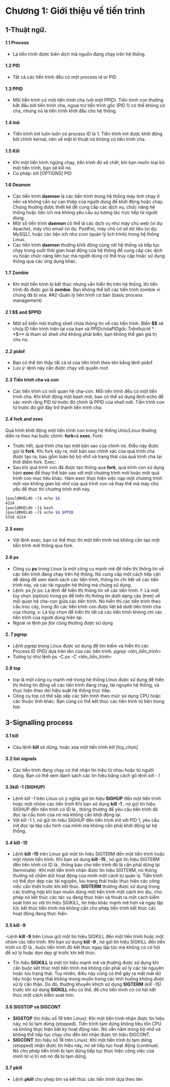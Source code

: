 # Chương 1: Giới thiệu về tiến trình
## 1-Thuật ngữ. 
#### 1.1 Process
- Là tiến trình được biên dịch mã nguồn đang chạy trên hệ thống. 
#### 1.2 PID
- Tất cả các tiến trình đều có một process id or PID
#### 1.3 PPID
- Mỗi tiến trình có một tiến trình cha (với một PPID). Tiến trình con thường bắt đầu bởi tiến trình 
cha, ngoại trừ tiến trình gốc (PID 1) có thể không có cha, nhưng nó là tiến trình khởi đầu cho hệ
thống.
#### 1.4 Init
- Tiến trình init luôn luôn có process ID là 1. Tiến trình init được khởi động bởi chính kernal, nên 
về mặt kĩ thuật nó không có tiến trình cha. 
#### 1.5 Kill
- Khi một tiến trình ngừng chạy, tiến trình đó sẽ chết, khi bạn muốn loại bỏ một tiến trình, bạn sẽ
kill nó. 
- Cú pháp: kill [OPTIONS] PID
#### 1.6 Deamon
- Các tiến trình **daemon** là các tiến trình trong hệ thống máy tính chạy ở nền và không cần sự
can thiệp của người dùng để khởi động hoặc chạy. Chúng thường được thiết kế để cung cấp các 
dịch vụ, chức năng hệ thống hoặc tiện ích mà không yêu cầu sự tương tác trực tiếp từ người 
dùng.
- Một số tiến trình **daemon** có thể là các dịch vụ như máy chủ web (ví dụ: Apache), máy chủ email 
(ví dụ: Postfix), máy chủ cơ sở dữ liệu (ví dụ: MySQL), hoặc các tiện ích như cron (quản lý lịch 
trình) trong hệ thống Linux.
- Các tiến trình **daemon** thường khởi động cùng với hệ thống và tiếp tục chạy trong suốt thời gian 
hoạt động của hệ thống để cung cấp các dịch vụ hoặc chức năng liên tục mà người dùng có thể
truy cập hoặc sử dụng thông qua các ứng dụng khác.
#### 1.7 Zombie
- Khi một tiến trình bị kết thúc nhưng vẫn hiển thị trên hệ thống, thì tiến trình đó được gọi là 
**zombie**. Bạn không thể kill các tiến trình zombie vì chúng đã bị xóa.
##2-Quản lý tiến trình cơ bản (basic process management)
#### 2.1 $$ and $PPID
- Một số biến môi trường shell chứa thông tin về các tiến trình. Biến **$$** sẽ chứa ID tiến trình hiện 
tại của bạn và $PPID chứa PID gốc. Trên thực tế **$$** là tham số shell chứ không phải biến, bạn 
không thể gán giá trị cho nó. 
#### 2.2 pidof
- Bạn có thể tìm thấy tất cả id của tiến trình theo tên bằng lệnh pidof
- *Lưu ý*: lệnh này cần được chạy với quyền root
#### 2.3 Tiến trình cha và con
- Các tiến trình có mối quan hệ cha-con. Mỗi tiến trình đều có một tiến trình cha. Khi khởi động 
một bash mới, bạn có thể sử dụng lệnh echo để xác minh rằng PID từ trước đó chính là PPID của 
shell mới. Tiến trình con từ trước đó giờ đây trở thành tiến trình cha.
#### 2.4 fork and exec
Quá trình khởi động một tiến trình con trong hệ thống Unix/Linux thường diễn ra theo hai bước chính: 
**fork**và **exec**.
Fork:
- Trước hết, quá trình cha tạo một bản sao của chính nó. Điều này được gọi là **fork**. Khi fork xảy 
ra, một bản sao chính xác của quá trình cha được tạo ra, bao gồm toàn bộ bộ nhớ và trạng thái 
của quá trình cha tại thời điểm fork.
Exec:
- Sau khi quá trình con đã được tạo thông qua **fork**, quá trình con sử dụng hàm **exec** để thay thế
bản sao với một chương trình mới hoặc một quá trình con mục tiêu khác. Hàm exec thực hiện 
việc nạp một chương trình mới vào không gian bộ nhớ của quá trình con và thay thế mã máy chủ
yếu để thực thi chương trình mới này.
```sh
[paul@RHEL4b ~]$ echo $$
4224
[paul@RHEL4b ~]$ bash
[paul@RHEL4b ~]$ echo $$ $PPID
5310 4224
```
#### 2.5 exec
- Với lệnh exec, bạn có thể thực thi một tiến trình mà không cần tạo một tiến trình mới thông qua 
fork.
#### 2.6 ps
- Công cụ **ps** trong Linux là một công cụ mạnh mẽ để hiển thị thông tin về các tiến trình đang chạy 
trên hệ thống. Nó cung cấp một cách tiếp cận dễ dàng để xem danh sách các tiến trình, thông tin 
chi tiết về các tiến trình này, và các tài nguyên hệ thống mà chúng sử dụng.
- Lệnh: *ps fx*
ps: Là lệnh để hiển thị thông tin về các tiến trình.
f: Là một tùy chọn (option) trong ps để hiển thị thông tin dưới dạng cây (tree) về mối 
quan hệ cha-con giữa các tiến trình. Nó hiển thị các tiến trình theo cấu trúc cây, trong đó 
các tiến trình con được liệt kê dưới tiến trình cha của chúng.
x: Là tùy chọn để hiển thị tất cả các tiến trình không chỉ các tiến trình của người dùng 
hiện tại.
- Ngoài ra lệnh *ps fax* cũng thường được sử dụng 
#### 2. 7 pgrep
- Lệnh pgrep trong Linux được sử dụng để tìm kiếm và hiển thị các Process ID (PID) dựa trên tên 
của các tiến trình.
*pgrep <tên_tiến_trình>*
- Tương tự như lệnh ps -C
*ps -C <tên_tiến_trình>*
#### 2.8 top
- top là một công cụ mạnh mẽ trong hệ thống Linux được sử dụng để hiển thị thông tin động về
các tiến trình đang chạy, tài nguyên hệ thống, và thực hiện theo dõi hiệu suất hệ thống trực tiếp.
- Công cụ top có thể sắp xếp các tiến trình theo mức sử dụng CPU hoặc các thuộc tính khác. Bạn 
cũng có thể kết thúc các tiến trình từ bên trong top.
## 3-Signalling process
#### 3.1 kill
- Câu lệnh **kill** sẽ dừng, hoặc xóa một tiến trình
*kill [tùy_chọn] <PID>*
#### 3.2 list signals
- Các tiến trình đang chạy có thể nhận tín hiệu từ nhau hoặc từ người dùng. Bạn có thể xem danh 
sách các tín hiệu bằng cách gõ lệnh *kill - l*
#### 3.3kill -1 (SIGHUP)
- Lệnh *kill -1* trên Linux có ý nghĩa gửi tín hiệu **SIGHUP** đến một tiến trình hoặc một nhóm các tiến trình
Khi bạn sử dụng **kill -1 <PID>**, nó gửi tín hiệu SIGHUP đến tiến trình có ID là **<PID>**,
thông thường để yêu cầu tiến trình đó đọc lại cấu hình của nó mà không cần khởi động lại.
- Với kill -1 1, nó gửi tín hiệu SIGHUP đến tiến trình init với PID 1, yêu cầu init đọc lại tệp cấu hình 
của mình mà không cần phải khởi động lại hệ thống.
#### 3.4 kill -15
- Lệnh **kill -15** trên Linux gửi một tín hiệu SIGTERM đến một tiến trình hoặc một nhóm tiến trình.
Khi bạn sử dụng **kill -15 <PID>**, nó gửi tín hiệu SIGTERM đến tiến trình có ID là **<PID>**, 
thông báo cho tiến trình đó là cần phải dừng lại (terminate)
-Khi một tiến trình nhận được tín hiệu SIGTERM, nó thông thường sẽ chấm dứt hoạt động của mình một cách tự quản lý.
Tiến trình có thể dọn dẹp các tài nguyên, lưu trạng thái hoặc thực hiện các công việc cần thiết trước khi kết thúc.
**SIGTERM** thường được sử dụng trong các trường hợp khi bạn muốn dừng một tiến trình một cách êm dịu, 
cho phép nó kết thúc các tác vụ đang thực hiện và thoát ra một cách kiểm soát hơn so với tín hiệu SIGKILL, 
tín hiệu khác mạnh mẽ hơn và ngay lập tức kết thúc tiến trình mà không cần cho phép tiến trình kết thúc các hoạt động đang thực hiện.
#### 3.5 kill -9
-Lệnh **kill -9** trên Linux gửi một tín hiệu SIGKILL đến một tiến trình hoặc một nhóm các tiến trình. 
Khi bạn sử dụng **kill -9 <PID>**, nó gửi tín hiệu SIGKILL đến tiến trình có ID là **<PID>**, 
buộc tiến trình đó kết thúc ngay lập tức mà không có cơ hội để xử lý hoặc dọn dẹp gì trước khi kết thúc.
- Tín hiệu **SIGKILL** là một tín hiệu mạnh mẽ và thường được sử dụng khi cần buộc kết thúc một tiến trình mà 
không cần phải xử lý các tài nguyên hoặc lưu trạng thái. Tuy nhiên, điều này cũng có thể gây ra mất mát dữ liệu 
hoặc trạng thái không mong muốn trong các tình huống không được xử lý cẩn thận. 
Do đó, thường khuyến khích sử dụng **SIGTERM** *(kill -15)* trước khi sử dụng **SIGKILL** nếu có thể, 
để cho tiến trình có cơ hội kết thúc một cách kiểm soát hơn.
#### 3.6 SIGSTOP  và SIGCONT
- **SIGSTOP** (tín hiệu số 19 trên Linux): Khi một tiến trình nhận được tín hiệu này, nó bị tạm dừng (stopped). 
Tiến trình tạm dừng không tiêu tốn CPU và không thực hiện bất kỳ hoạt động nào. 
Nó vẫn nằm trong bộ nhớ và không thể tiếp tục chạy cho đến khi nhận được tín hiệu SIGCONT.
- **SIGCONT** (tín hiệu số 18 trên Linux): Khi một tiến trình bị tạm dừng (stopped) nhận được tín hiệu này, 
nó sẽ tiếp tục hoạt động (continue). Nó cho phép tiến trình bị tạm dừng tiếp tục thực hiện công việc của mình 
từ vị trí nơi nó đã bị tạm dừng.
#### 3.7 pkill
- Lệnh **pkill** cho phép tìm và kết thúc các tiến trình dựa theo tên